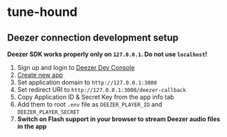 # tune-hound

## Deezer connection development setup

**Deezer SDK works properly only on `127.0.0.1`. Do not use `localhost`!**

1. Sign up and login to [Deezer Dev Console](https://developers.deezer.com)
2. [Create new app](https://developers.deezer.com/myapps)
3. Set application domain to `http://127.0.0.1:3000`
4. Set redirect URI to `http://127.0.0.1:3000/deezer-callback`
5. Copy Application ID & Secret Key from the app info tab
6. Add them to root `.env` file as `DEEZER_PLAYER_ID` and `DEEZER_PLAYER_SECRET`
7. **Switch on Flash support in your browser to stream Deezer audio files in the app**
